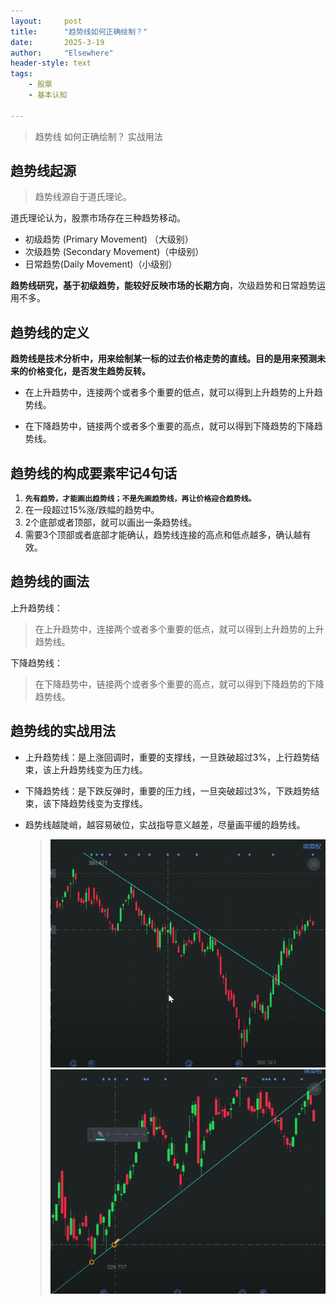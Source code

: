 ```yaml
---
layout: 	post
title: 		"趋势线如何正确绘制？"
date:       2025-3-19
author: 	"Elsewhere"
header-style: text
tags:
    - 股票 
    - 基本认知
    
---
```


> 趋势线
> 如何正确绘制？
> 实战用法



## 趋势线起源

> 趋势线源自于道氏理论。

道氏理论认为，股票市场存在三种趋势移动。

- 初级趋势 (Primary Movement) （大级别）
- 次级趋势 (Secondary Movement)（中级别）
- 日常趋势(Daily Movement)（小级别）

**趋势线研究，基于初级趋势，能较好反映市场的长期方向**，次级趋势和日常趋势运用不多。



## 趋势线的定义

**趋势线是技术分析中，用来绘制某一标的过去价格走势的直线。目的是用来预测未来的价格变化，是否发生趋势反转。**

- 在上升趋势中，连接两个或者多个重要的低点，就可以得到上升趋势的上升趋势线。

- 在下降趋势中，链接两个或者多个重要的高点，就可以得到下降趋势的下降趋势线。

  

## 趋势线的构成要素牢记4句话

1. **`先有趋势，才能画出趋势线；不是先画趋势线，再让价格迎合趋势线。`**
2. 在一段超过15%涨/跌幅的趋势中。
3. 2个底部或者顶部，就可以画出一条趋势线。
4. 需要3个顶部或者底部才能确认，趋势线连接的高点和低点越多，确认越有效。

## 趋势线的画法

上升趋势线：

> 在上升趋势中，连接两个或者多个重要的低点，就可以得到上升趋势的上升趋势线。

下降趋势线：

> 在下降趋势中，链接两个或者多个重要的高点，就可以得到下降趋势的下降趋势线。



## 趋势线的实战用法

- 上升趋势线：是上涨回调时，重要的支撑线，一旦跌破超过3%，上行趋势结束，该上升趋势线变为压力线。

- 下降趋势线：是下跌反弹时，重要的压力线，一旦突破超过3%，下跌趋势结束，该下降趋势线变为支撑线。

- 趋势线越陡峭，越容易破位，实战指导意义越差，尽量画平缓的趋势线。

	> ![img](/img/2025/03/19-42/1.png)
	> ![img](/img/2025/03/19-42/2.png)

